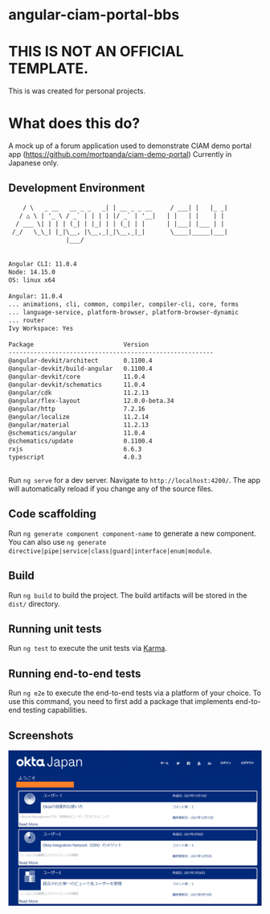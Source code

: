 # angular-ciam-portal-bbs

# THIS IS NOT AN OFFICIAL TEMPLATE.  
This is was created for personal projects.

# What does this do?
A mock up of a forum application used to demonstrate CIAM demo portal app (https://github.com/mortpanda/ciam-demo-portal)
Currently in Japanese only.


## Development Environment
```
    / \   _ __   __ _ _   _| | __ _ _ __     / ___| |   |_ _|
   / △ \ | '_ \ / _` | | | | |/ _` | '__|   | |   | |    | |
  / ___ \| | | | (_| | |_| | | (_| | |      | |___| |___ | |
 /_/   \_\_| |_|\__, |\__,_|_|\__,_|_|       \____|_____|___|
                |___/


Angular CLI: 11.0.4
Node: 14.15.0
OS: linux x64

Angular: 11.0.4
... animations, cli, common, compiler, compiler-cli, core, forms
... language-service, platform-browser, platform-browser-dynamic
... router
Ivy Workspace: Yes

Package                         Version
---------------------------------------------------------
@angular-devkit/architect       0.1100.4
@angular-devkit/build-angular   0.1100.4
@angular-devkit/core            11.0.4
@angular-devkit/schematics      11.0.4
@angular/cdk                    11.2.13
@angular/flex-layout            12.0.0-beta.34
@angular/http                   7.2.16
@angular/localize               11.2.14
@angular/material               11.2.13
@schematics/angular             11.0.4
@schematics/update              0.1100.4
rxjs                            6.6.3
typescript                      4.0.3


```

Run `ng serve` for a dev server. Navigate to `http://localhost:4200/`. The app will automatically reload if you change any of the source files.

## Code scaffolding

Run `ng generate component component-name` to generate a new component. You can also use `ng generate directive|pipe|service|class|guard|interface|enum|module`.

## Build

Run `ng build` to build the project. The build artifacts will be stored in the `dist/` directory.

## Running unit tests

Run `ng test` to execute the unit tests via [Karma](https://karma-runner.github.io).

## Running end-to-end tests

Run `ng e2e` to execute the end-to-end tests via a platform of your choice. To use this command, you need to first add a package that implements end-to-end testing capabilities.

## Screenshots
<img src="/Capture.PNG" alt="drawing" width="600"/>

